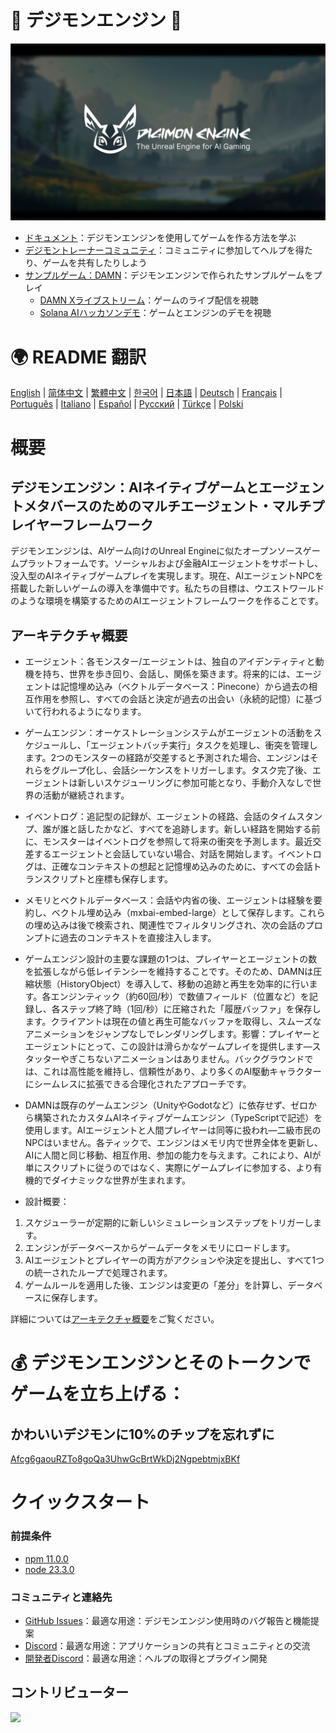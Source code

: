 # 👾 デジモンエンジン 🧌

![デジモンエンジン](./assets/digimon-engine.jpg)
- [ドキュメント](https://docs.digimon.tech/digimon)：デジモンエンジンを使用してゲームを作る方法を学ぶ
- [デジモントレーナーコミュニティ](https://docs.digimon.tech/digimon/community/welcome-aboard-digimon-trainers)：コミュニティに参加してヘルプを得たり、ゲームを共有したりしよう
- [サンプルゲーム：DAMN](https://damn.fun)：デジモンエンジンで作られたサンプルゲームをプレイ
  - [DAMN Xライブストリーム](https://x.com/damndotfun/live)：ゲームのライブ配信を視聴
  - [Solana AIハッカソンデモ](https://www.youtube.com/watch?v=NNQWY-ByZww)：ゲームとエンジンのデモを視聴

# 🌍 README 翻訳
[English](./README.md) | [简体中文](./README.zh-CN.md) | [繁體中文](./README.zh-TW.md) | [한국어](./README.ko-KR.md) | [日本語](./README.ja-JP.md) | [Deutsch](./README.de-DE.md) | [Français](./README.fr-FR.md) | [Português](./README.pt-BR.md) | [Italiano](./README.it-IT.md) | [Español](./README.es-ES.md) | [Русский](./README.ru-RU.md) | [Türkçe](./README.tr-TR.md) | [Polski](./README.pl-PL.md)

# 概要
## デジモンエンジン：AIネイティブゲームとエージェントメタバースのためのマルチエージェント・マルチプレイヤーフレームワーク
デジモンエンジンは、AIゲーム向けのUnreal Engineに似たオープンソースゲームプラットフォームです。ソーシャルおよび金融AIエージェントをサポートし、没入型のAIネイティブゲームプレイを実現します。現在、AIエージェントNPCを搭載した新しいゲームの導入を準備中です。私たちの目標は、ウエストワールドのような環境を構築するためのAIエージェントフレームワークを作ることです。

## アーキテクチャ概要

- エージェント：各モンスター/エージェントは、独自のアイデンティティと動機を持ち、世界を歩き回り、会話し、関係を築きます。将来的には、エージェントは記憶埋め込み（ベクトルデータベース：Pinecone）から過去の相互作用を参照し、すべての会話と決定が過去の出会い（永続的記憶）に基づいて行われるようになります。

- ゲームエンジン：オーケストレーションシステムがエージェントの活動をスケジュールし、「エージェントバッチ実行」タスクを処理し、衝突を管理します。2つのモンスターの経路が交差すると予測された場合、エンジンはそれらをグループ化し、会話シーケンスをトリガーします。タスク完了後、エージェントは新しいスケジューリングに参加可能となり、手動介入なしで世界の活動が継続されます。

- イベントログ：追記型の記録が、エージェントの経路、会話のタイムスタンプ、誰が誰と話したかなど、すべてを追跡します。新しい経路を開始する前に、モンスターはイベントログを参照して将来の衝突を予測します。最近交差するエージェントと会話していない場合、対話を開始します。イベントログは、正確なコンテキストの想起と記憶埋め込みのために、すべての会話トランスクリプトと座標も保存します。

- メモリとベクトルデータベース：会話や内省の後、エージェントは経験を要約し、ベクトル埋め込み（mxbai-embed-large）として保存します。これらの埋め込みは後で検索され、関連性でフィルタリングされ、次の会話のプロンプトに過去のコンテキストを直接注入します。

- ゲームエンジン設計の主要な課題の1つは、プレイヤーとエージェントの数を拡張しながら低レイテンシーを維持することです。そのため、DAMNは圧縮状態（HistoryObject）を導入して、移動の追跡と再生を効率的に行います。各エンジンティック（約60回/秒）で数値フィールド（位置など）を記録し、各ステップ終了時（1回/秒）に圧縮された「履歴バッファ」を保存します。クライアントは現在の値と再生可能なバッファを取得し、スムーズなアニメーションをジャンプなしでレンダリングします。影響：プレイヤーとエージェントにとって、この設計は滑らかなゲームプレイを提供します—スタッターやぎこちないアニメーションはありません。バックグラウンドでは、これは高性能を維持し、信頼性があり、より多くのAI駆動キャラクターにシームレスに拡張できる合理化されたアプローチです。

- DAMNは既存のゲームエンジン（UnityやGodotなど）に依存せず、ゼロから構築されたカスタムAIネイティブゲームエンジン（TypeScriptで記述）を使用します。AIエージェントと人間プレイヤーは同等に扱われ—二級市民のNPCはいません。各ティックで、エンジンはメモリ内で世界全体を更新し、AIに人間と同じ移動、相互作用、参加の能力を与えます。これにより、AIが単にスクリプトに従うのではなく、実際にゲームプレイに参加する、より有機的でダイナミックな世界が生まれます。

- 設計概要：
1. スケジューラーが定期的に新しいシミュレーションステップをトリガーします。
2. エンジンがデータベースからゲームデータをメモリにロードします。
3. AIエージェントとプレイヤーの両方がアクションや決定を提出し、すべて1つの統一されたループで処理されます。
4. ゲームルールを適用した後、エンジンは変更の「差分」を計算し、データベースに保存します。

詳細については[アーキテクチャ概要](https://docs.digimon.tech/digimon/digimon-engine/architecture-overview)をご覧ください。

# 💰 デジモンエンジンとそのトークンでゲームを立ち上げる：

## かわいいデジモンに10%のチップを忘れずに
[Afcg6gaouRZTo8goQa3UhwGcBrtWkDj2NgpebtmjxBKf](https://solscan.io/account/Afcg6gaouRZTo8goQa3UhwGcBrtWkDj2NgpebtmjxBKf)

# クイックスタート

### 前提条件

- [npm 11.0.0](https://www.npmjs.com/get-npm)
- [node 23.3.0](https://nodejs.org/en/download/)

### コミュニティと連絡先

- [GitHub Issues](https://github.com/CohumanSpace/digimon-engine/issues)：最適な用途：デジモンエンジン使用時のバグ報告と機能提案
- [Discord](近日公開)：最適な用途：アプリケーションの共有とコミュニティとの交流
- [開発者Discord](近日公開)：最適な用途：ヘルプの取得とプラグイン開発

## コントリビューター

<a href="https://github.com/CohumanSpace/digimon-engine/graphs/contributors">
  <img src="https://contrib.rocks/image?repo=CohumanSpace/digimon-engine" />
</a> 